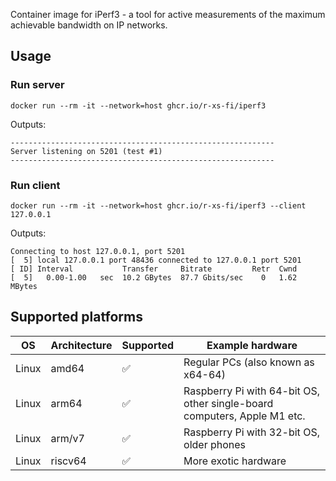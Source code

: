 Container image for iPerf3 - a tool for active measurements of the maximum achievable bandwidth on IP networks.

## Usage

### Run server

```shell
docker run --rm -it --network=host ghcr.io/r-xs-fi/iperf3 
```

Outputs:
```console
-----------------------------------------------------------
Server listening on 5201 (test #1)
-----------------------------------------------------------
```
### Run client

```shell
docker run --rm -it --network=host ghcr.io/r-xs-fi/iperf3 --client 127.0.0.1
```

Outputs:
```console
Connecting to host 127.0.0.1, port 5201
[  5] local 127.0.0.1 port 48436 connected to 127.0.0.1 port 5201
[ ID] Interval           Transfer     Bitrate         Retr  Cwnd
[  5]   0.00-1.00   sec  10.2 GBytes  87.7 Gbits/sec    0   1.62 MBytes
```

## Supported platforms


| OS    | Architecture  | Supported | Example hardware |
|-------|---------------|-----------|-------------|
| Linux | amd64 | ✅       | Regular PCs (also known as x64-64) |
| Linux | arm64 | ✅       | Raspberry Pi with 64-bit OS, other single-board computers, Apple M1 etc. |
| Linux | arm/v7 | ✅       | Raspberry Pi with 32-bit OS, older phones |
| Linux | riscv64 | ✅       | More exotic hardware |